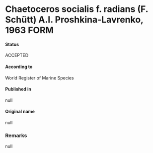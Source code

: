Chaetoceros socialis f. radians (F. Schütt) A.I. Proshkina-Lavrenko, 1963 FORM
=======

#### Status
ACCEPTED

#### According to
World Register of Marine Species

#### Published in
null

#### Original name
null

### Remarks
null